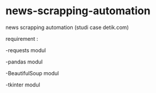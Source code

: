 # news-scrapping-automation
news scrapping automation (studi case detik.com)

requirement :

-requests modul

-pandas modul

-BeautifulSoup modul

-tkinter modul
